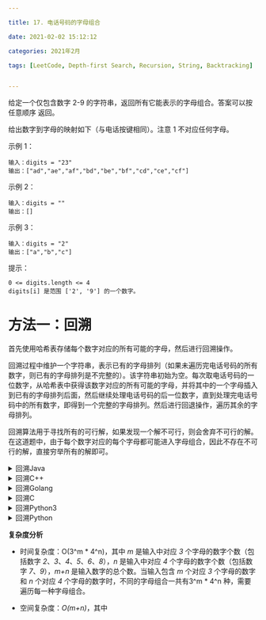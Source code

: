 ```yaml
---

title: 17. 电话号码的字母组合

date: 2021-02-02 15:12:12

categories: 2021年2月

tags: [LeetCode, Depth-first Search, Recursion, String, Backtracking]


---
```

 
给定一个仅包含数字 2-9 的字符串，返回所有它能表示的字母组合。答案可以按 任意顺序 返回。

给出数字到字母的映射如下（与电话按键相同）。注意 1 不对应任何字母。

 
<!-- more -->



示例 1：
    
    输入：digits = "23"
    输出：["ad","ae","af","bd","be","bf","cd","ce","cf"]
示例 2：
    
    输入：digits = ""
    输出：[]
示例 3：
    
    输入：digits = "2"
    输出：["a","b","c"]


提示：
    
    0 <= digits.length <= 4
    digits[i] 是范围 ['2', '9'] 的一个数字。


# 方法一：回溯

首先使用哈希表存储每个数字对应的所有可能的字母，然后进行回溯操作。

回溯过程中维护一个字符串，表示已有的字母排列（如果未遍历完电话号码的所有数字，则已有的字母排列是不完整的）。该字符串初始为空。每次取电话号码的一位数字，从哈希表中获得该数字对应的所有可能的字母，并将其中的一个字母插入到已有的字母排列后面，然后继续处理电话号码的后一位数字，直到处理完电话号码中的所有数字，即得到一个完整的字母排列。然后进行回退操作，遍历其余的字母排列。

回溯算法用于寻找所有的可行解，如果发现一个解不可行，则会舍弃不可行的解。在这道题中，由于每个数字对应的每个字母都可能进入字母组合，因此不存在不可行的解，直接穷举所有的解即可。

<details>
    <summary>回溯Java</summary>

```Java [sol1-Java]
class Solution {
    public List<String> letterCombinations(String digits) {
        List<String> combinations = new ArrayList<String>();
        if (digits.length() == 0) {
            return combinations;
        }
        Map<Character, String> phoneMap = new HashMap<Character, String>() {{
            put('2', "abc");
            put('3', "def");
            put('4', "ghi");
            put('5', "jkl");
            put('6', "mno");
            put('7', "pqrs");
            put('8', "tuv");
            put('9', "wxyz");
        }};
        backtrack(combinations, phoneMap, digits, 0, new StringBuffer());
        return combinations;
    }

    public void backtrack(List<String> combinations, Map<Character, String> phoneMap, String digits, int index, StringBuffer combination) {
        if (index == digits.length()) {
            combinations.add(combination.toString());
        } else {
            char digit = digits.charAt(index);
            String letters = phoneMap.get(digit);
            int lettersCount = letters.length();
            for (int i = 0; i < lettersCount; i++) {
                combination.append(letters.charAt(i));
                backtrack(combinations, phoneMap, digits, index + 1, combination);
                combination.deleteCharAt(index);
            }
        }
    }
}
```
</details>
<details>
    <summary>回溯C++</summary>


```C++ [sol1-C++]
class Solution {
public:
    vector<string> letterCombinations(string digits) {
        vector<string> combinations;
        if (digits.empty()) {
            return combinations;
        }
        unordered_map<char, string> phoneMap{
            {'2', "abc"},
            {'3', "def"},
            {'4', "ghi"},
            {'5', "jkl"},
            {'6', "mno"},
            {'7', "pqrs"},
            {'8', "tuv"},
            {'9', "wxyz"}
        };
        string combination;
        backtrack(combinations, phoneMap, digits, 0, combination);
        return combinations;
    }

    void backtrack(vector<string>& combinations, const unordered_map<char, string>& phoneMap, const string& digits, int index, string& combination) {
        if (index == digits.length()) {
            combinations.push_back(combination);
        } else {
            char digit = digits[index];
            const string& letters = phoneMap.at(digit);
            for (const char& letter: letters) {
                combination.push_back(letter);
                backtrack(combinations, phoneMap, digits, index + 1, combination);
                combination.pop_back();
            }
        }
    }
};
```
</details>
<details>
    <summary>回溯Golang</summary>


```golang [sol1-Golang]
var phoneMap map[string]string = map[string]string{
    "2": "abc",
    "3": "def",
    "4": "ghi",
    "5": "jkl",
    "6": "mno",
    "7": "pqrs",
    "8": "tuv",
    "9": "wxyz",
}

var combinations []string

func letterCombinations(digits string) []string {
    if len(digits) == 0 {
        return []string{}
    }
    combinations = []string{}
    backtrack(digits, 0, "")
    return combinations
}

func backtrack(digits string, index int, combination string) {
    if index == len(digits) {
        combinations = append(combinations, combination)
    } else {
        digit := string(digits[index])
        letters := phoneMap[digit]
        lettersCount := len(letters)
        for i := 0; i < lettersCount; i++ {
            backtrack(digits, index + 1, combination + string(letters[i]))
        }
    }
}
```
</details>
<details>
    <summary>回溯C</summary>


```C [sol1-C]
char phoneMap[11][5] = {"\0", "\0", "abc\0", "def\0", "ghi\0", "jkl\0", "mno\0", "pqrs\0", "tuv\0", "wxyz\0"};

char* digits_tmp;
int digits_size;

char** combinations;
int combinations_size;

char* combination;
int combination_size;

void backtrack(int index) {
    if (index == digits_size) {
        char* tmp = malloc(sizeof(char) * (combination_size + 1));
        memcpy(tmp, combination, sizeof(char) * (combination_size + 1));
        combinations[combinations_size++] = tmp;
    } else {
        char digit = digits_tmp[index];
        char* letters = phoneMap[digit - '0'];
        int len = strlen(letters);
        for (int i = 0; i < len; i++) {
            combination[combination_size++] = letters[i];
            combination[combination_size] = 0;
            backtrack(index + 1);
            combination[--combination_size] = 0;
        }
    }
}

char** letterCombinations(char* digits, int* returnSize) {
    combinations_size = combination_size = 0;
    digits_tmp = digits;
    digits_size = strlen(digits);
    if (digits_size == 0) {
        *returnSize = 0;
        return combinations;
    }
    int num = 1;
    for (int i = 0; i < digits_size; i++) num *= 4;
    combinations = malloc(sizeof(char*) * num);
    combination = malloc(sizeof(char*) * digits_size);
    backtrack(0);
    *returnSize = combinations_size;
    return combinations;
}
```
</details>
<details>
    <summary>回溯Python3</summary>


```Python [sol1-Python3]
class Solution:
    def letterCombinations(self, digits: str) -> List[str]:
        if not digits:
            return list()
        
        phoneMap = {
            "2": "abc",
            "3": "def",
            "4": "ghi",
            "5": "jkl",
            "6": "mno",
            "7": "pqrs",
            "8": "tuv",
            "9": "wxyz",
        }

        def backtrack(index: int):
            if index == len(digits):
                combinations.append("".join(combination))
            else:
                digit = digits[index]
                for letter in phoneMap[digit]:
                    combination.append(letter)
                    backtrack(index + 1)
                    combination.pop()

        combination = list()
        combinations = list()
        backtrack(0)
        return combinations
```
</details>
<details>
    <summary>回溯Python</summary>


```Python [sol1-Python3_oneliner]
class Solution:
    def letterCombinations(self, digits: str) -> List[str]:
        if not digits:
            return list()
        
        phoneMap = {
            "2": "abc",
            "3": "def",
            "4": "ghi",
            "5": "jkl",
            "6": "mno",
            "7": "pqrs",
            "8": "tuv",
            "9": "wxyz",
        }

        groups = (phoneMap[digit] for digit in digits)
        return ["".join(combination) for combination in itertools.product(*groups)]
```
</details>

**复杂度分析**

- 时间复杂度：O(3^m * 4^n)，其中 *m* 是输入中对应 *3* 个字母的数字个数（包括数字 *2*、*3*、*4*、*5*、*6*、*8*），*n* 是输入中对应 *4* 个字母的数字个数（包括数字 *7*、*9*），*m+n* 是输入数字的总个数。当输入包含 *m* 个对应 *3* 个字母的数字和 *n* 个对应 *4* 个字母的数字时，不同的字母组合一共有3^m * 4^n 种，需要遍历每一种字母组合。

- 空间复杂度：*O(m+n)*，其中 